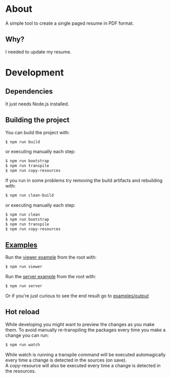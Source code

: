# About
A simple tool to create a single paged resume in PDF format.

## Why?
I needed to update my resume.

# Development
## Dependencies
It just needs Node.js installed.

## Building the project
You can build the project with:
```sh
$ npm run build
```
or executing manually each step:
```sh
$ npm run bootstrap
$ npm run transpile
$ npm run copy-resources
```

If you run in some problems try removing the build artifacts and rebuilding with:
```sh
$ npm run clean-build
```
or executing manually each step:
```sh
$ npm run clean
$ npm run bootstrap
$ npm run transpile
$ npm run copy-resources
```

## [Examples](./examples)
Run the [viewer example](./examples/viewer) from the root with:
```sh
$ npm run viewer
```

Run the [server example](./examples/server) from the root with:
```sh
$ npm run server
```

Or if you're just curious to see the end result go to [examples/output](./examples/output)

## Hot reload
While developing you might want to preview the changes as you make them. To avoid manually re-transpiling the packages every time you make a change you can run:
```sh
$ npm run watch
```
While watch is running a transpile command will be executed automagically every time a change is detected in the sources (on save).  
A copy-resource will also be executed every time a change is detected in the resources.
